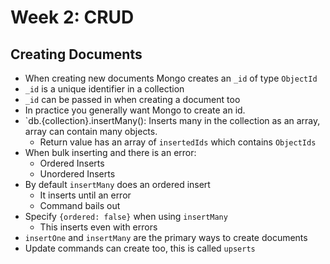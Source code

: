 # Week 2: CRUD

## Creating Documents
- When creating new documents Mongo creates an `_id` of type `ObjectId`
- `_id` is a unique identifier in a collection
- `_id` can be passed in when creating a document too
- In practice you generally want Mongo to create an id.
- `db.{collection}.insertMany(): Inserts many in the collection as an array, array can contain many objects. 
    - Return value has an array of `insertedIds` which contains `ObjectIds`
- When bulk inserting and there is an error:
    - Ordered Inserts
    - Unordered Inserts
- By default `insertMany` does an ordered insert
    - It inserts until an error
    - Command bails out 
- Specify `{ordered: false}` when using `insertMany`
    - This inserts even with errors
- `insertOne` and `insertMany` are the primary ways to create documents
- Update commands can create too, this is called `upserts`
